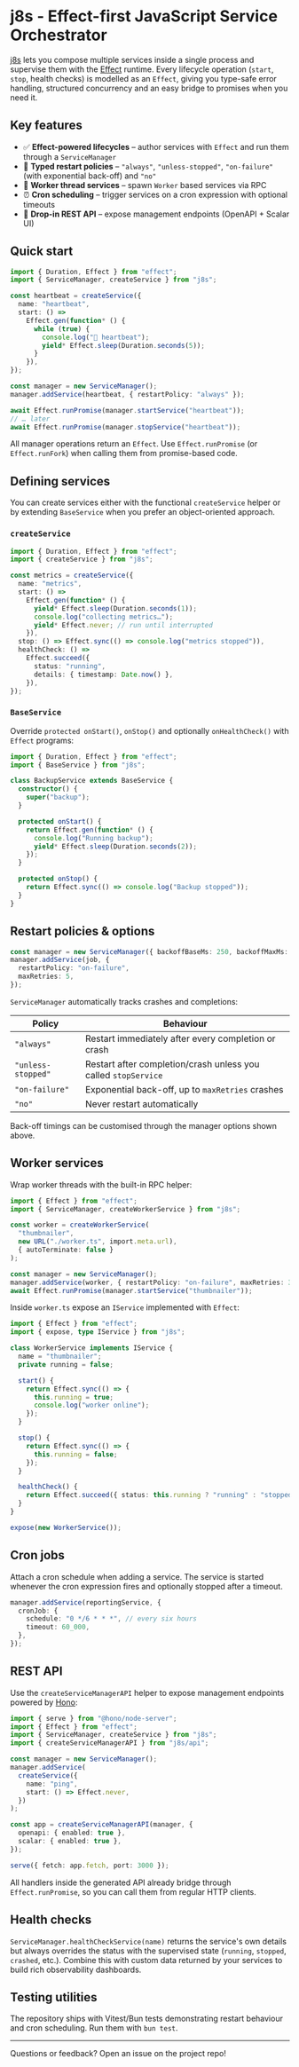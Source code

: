 # j8s - Effect-first JavaScript Service Orchestrator

[j8s](https://jsr.io/@hk/j8s) lets you compose multiple services inside a single
process and supervise them with the [Effect](https://effect.website) runtime.
Every lifecycle operation (`start`, `stop`, health checks) is modelled as an
`Effect`, giving you type-safe error handling, structured concurrency and an easy
bridge to promises when you need it.

## Key features

- ✅ **Effect-powered lifecycles** – author services with `Effect` and run them
  through a `ServiceManager`
- 🔁 **Typed restart policies** – `"always"`, `"unless-stopped"`,
  `"on-failure"` (with exponential back-off) and `"no"`
- 🧵 **Worker thread services** – spawn `Worker` based services via RPC
- ⏰ **Cron scheduling** – trigger services on a cron expression with optional
  timeouts
- 📡 **Drop-in REST API** – expose management endpoints (OpenAPI + Scalar UI)

## Quick start

```ts
import { Duration, Effect } from "effect";
import { ServiceManager, createService } from "j8s";

const heartbeat = createService({
  name: "heartbeat",
  start: () =>
    Effect.gen(function* () {
      while (true) {
        console.log("💓 heartbeat");
        yield* Effect.sleep(Duration.seconds(5));
      }
    }),
});

const manager = new ServiceManager();
manager.addService(heartbeat, { restartPolicy: "always" });

await Effect.runPromise(manager.startService("heartbeat"));
// … later
await Effect.runPromise(manager.stopService("heartbeat"));
```

All manager operations return an `Effect`. Use `Effect.runPromise` (or
`Effect.runFork`) when calling them from promise-based code.

## Defining services

You can create services either with the functional `createService` helper or by
extending `BaseService` when you prefer an object-oriented approach.

### `createService`

```ts
import { Duration, Effect } from "effect";
import { createService } from "j8s";

const metrics = createService({
  name: "metrics",
  start: () =>
    Effect.gen(function* () {
      yield* Effect.sleep(Duration.seconds(1));
      console.log("collecting metrics…");
      yield* Effect.never; // run until interrupted
    }),
  stop: () => Effect.sync(() => console.log("metrics stopped")),
  healthCheck: () =>
    Effect.succeed({
      status: "running",
      details: { timestamp: Date.now() },
    }),
});
```

### `BaseService`

Override `protected onStart()`, `onStop()` and optionally `onHealthCheck()` with
`Effect` programs:

```ts
import { Duration, Effect } from "effect";
import { BaseService } from "j8s";

class BackupService extends BaseService {
  constructor() {
    super("backup");
  }

  protected onStart() {
    return Effect.gen(function* () {
      console.log("Running backup");
      yield* Effect.sleep(Duration.seconds(2));
    });
  }

  protected onStop() {
    return Effect.sync(() => console.log("Backup stopped"));
  }
}
```

## Restart policies & options

```ts
const manager = new ServiceManager({ backoffBaseMs: 250, backoffMaxMs: 5_000 });
manager.addService(job, {
  restartPolicy: "on-failure",
  maxRetries: 5,
});
```

`ServiceManager` automatically tracks crashes and completions:

| Policy            | Behaviour                                                     |
| ----------------- | ------------------------------------------------------------- |
| `"always"`        | Restart immediately after every completion or crash           |
| `"unless-stopped"` | Restart after completion/crash unless you called `stopService`|
| `"on-failure"`    | Exponential back-off, up to `maxRetries` crashes              |
| `"no"`            | Never restart automatically                                   |

Back-off timings can be customised through the manager options shown above.

## Worker services

Wrap worker threads with the built-in RPC helper:

```ts
import { Effect } from "effect";
import { ServiceManager, createWorkerService } from "j8s";

const worker = createWorkerService(
  "thumbnailer",
  new URL("./worker.ts", import.meta.url),
  { autoTerminate: false }
);

const manager = new ServiceManager();
manager.addService(worker, { restartPolicy: "on-failure", maxRetries: 3 });
await Effect.runPromise(manager.startService("thumbnailer"));
```

Inside `worker.ts` expose an `IService` implemented with `Effect`:

```ts
import { Effect } from "effect";
import { expose, type IService } from "j8s";

class WorkerService implements IService {
  name = "thumbnailer";
  private running = false;

  start() {
    return Effect.sync(() => {
      this.running = true;
      console.log("worker online");
    });
  }

  stop() {
    return Effect.sync(() => {
      this.running = false;
    });
  }

  healthCheck() {
    return Effect.succeed({ status: this.running ? "running" : "stopped" });
  }
}

expose(new WorkerService());
```

## Cron jobs

Attach a cron schedule when adding a service. The service is started whenever the
cron expression fires and optionally stopped after a timeout.

```ts
manager.addService(reportingService, {
  cronJob: {
    schedule: "0 */6 * * *", // every six hours
    timeout: 60_000,
  },
});
```

## REST API

Use the `createServiceManagerAPI` helper to expose management endpoints powered
by [Hono](https://hono.dev/):

```ts
import { serve } from "@hono/node-server";
import { Effect } from "effect";
import { ServiceManager, createService } from "j8s";
import { createServiceManagerAPI } from "j8s/api";

const manager = new ServiceManager();
manager.addService(
  createService({
    name: "ping",
    start: () => Effect.never,
  })
);

const app = createServiceManagerAPI(manager, {
  openapi: { enabled: true },
  scalar: { enabled: true },
});

serve({ fetch: app.fetch, port: 3000 });
```

All handlers inside the generated API already bridge through `Effect.runPromise`,
so you can call them from regular HTTP clients.

## Health checks

`ServiceManager.healthCheckService(name)` returns the service's own details but
always overrides the status with the supervised state (`running`, `stopped`,
`crashed`, etc.). Combine this with custom data returned by your services to build
rich observability dashboards.

## Testing utilities

The repository ships with Vitest/Bun tests demonstrating restart behaviour and
cron scheduling. Run them with `bun test`.

---

Questions or feedback? Open an issue on the project repo!
